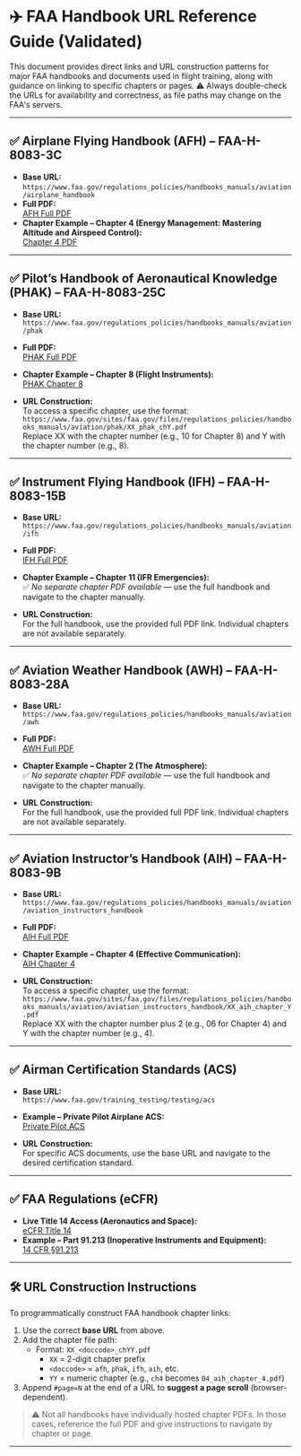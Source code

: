 
# ✈️ FAA Handbook URL Reference Guide (Validated)

This document provides direct links and URL construction patterns for major FAA handbooks and documents used in flight training, along with guidance on linking to specific chapters or pages. ⚠️ Always double-check the URLs for availability and correctness, as file paths may change on the FAA's servers.

---

## ✅ Airplane Flying Handbook (AFH) – FAA-H-8083-3C
- **Base URL:**  
  `https://www.faa.gov/regulations_policies/handbooks_manuals/aviation/airplane_handbook`
- **Full PDF:**  
  [AFH Full PDF](https://www.faa.gov/regulations_policies/handbooks_manuals/aviation/airplane_handbook/airplane_flying_handbook.pdf)
- **Chapter Example – Chapter 4 (Energy Management: Mastering Altitude and Airspeed Control):**  
  [Chapter 4 PDF](https://www.faa.gov/sites/faa.gov/files/regulations_policies/handbooks_manuals/aviation/airplane_handbook/05_afh_ch4.pdf)

---

## ✅ Pilot’s Handbook of Aeronautical Knowledge (PHAK) – FAA-H-8083-25C
- **Base URL:**  
  `https://www.faa.gov/regulations_policies/handbooks_manuals/aviation/phak`
- **Full PDF:**  
  [PHAK Full PDF](https://www.faa.gov/regulations_policies/handbooks_manuals/aviation/phak/pilot_handbook.pdf)
- **Chapter Example – Chapter 8 (Flight Instruments):**  
  [PHAK Chapter 8](https://www.faa.gov/sites/faa.gov/files/regulations_policies/handbooks_manuals/aviation/phak/10_phak_ch8.pdf)

- **URL Construction:**  
  To access a specific chapter, use the format:  
  `https://www.faa.gov/sites/faa.gov/files/regulations_policies/handbooks_manuals/aviation/phak/XX_phak_chY.pdf`  
  Replace XX with the chapter number (e.g., 10 for Chapter 8) and Y with the chapter number (e.g., 8).

---

## ✅ Instrument Flying Handbook (IFH) – FAA-H-8083-15B
- **Base URL:**  
  `https://www.faa.gov/regulations_policies/handbooks_manuals/aviation/ifh`
- **Full PDF:**  
  [IFH Full PDF](https://www.faa.gov/sites/faa.gov/files/regulations_policies/handbooks_manuals/aviation/ifh/instrument_flying_handbook.pdf)
- **Chapter Example – Chapter 11 (IFR Emergencies):**  
  ✅ *No separate chapter PDF available* — use the full handbook and navigate to the chapter manually.

- **URL Construction:**  
  For the full handbook, use the provided full PDF link. Individual chapters are not available separately.

---

## ✅ Aviation Weather Handbook (AWH) – FAA-H-8083-28A
- **Base URL:**  
  `https://www.faa.gov/regulations_policies/handbooks_manuals/aviation/awh`
- **Full PDF:**  
  [AWH Full PDF](https://www.faa.gov/sites/faa.gov/files/regulations_policies/handbooks_manuals/aviation/awh/FAA-H-8083-28A.pdf)
- **Chapter Example – Chapter 2 (The Atmosphere):**  
  ✅ *No separate chapter PDF available* — use the full handbook and navigate to the chapter manually.

- **URL Construction:**  
  For the full handbook, use the provided full PDF link. Individual chapters are not available separately.

---

## ✅ Aviation Instructor’s Handbook (AIH) – FAA-H-8083-9B
- **Base URL:**  
  `https://www.faa.gov/regulations_policies/handbooks_manuals/aviation/aviation_instructors_handbook`
- **Full PDF:**  
  [AIH Full PDF](https://www.faa.gov/sites/faa.gov/files/regulations_policies/handbooks_manuals/aviation/aviation_instructors_handbook/aviation_instructors_handbook.pdf)
- **Chapter Example – Chapter 4 (Effective Communication):**  
  [AIH Chapter 4](https://www.faa.gov/sites/faa.gov/files/regulations_policies/handbooks_manuals/aviation/aviation_instructors_handbook/06_aih_chapter_4.pdf)

- **URL Construction:**  
  To access a specific chapter, use the format:  
  `https://www.faa.gov/sites/faa.gov/files/regulations_policies/handbooks_manuals/aviation/aviation_instructors_handbook/XX_aih_chapter_Y.pdf`  
  Replace XX with the chapter number plus 2 (e.g., 06 for Chapter 4) and Y with the chapter number (e.g., 4).

---

## ✅ Airman Certification Standards (ACS)
- **Base URL:**  
  `https://www.faa.gov/training_testing/testing/acs`
- **Example – Private Pilot Airplane ACS:**  
  [Private Pilot ACS](https://www.faa.gov/sites/faa.gov/files/training_testing/testing/acs/private_airplane_acs.pdf)

- **URL Construction:**  
  For specific ACS documents, use the base URL and navigate to the desired certification standard.

---

## ✅ FAA Regulations (eCFR)
- **Live Title 14 Access (Aeronautics and Space):**  
  [eCFR Title 14](https://www.ecfr.gov/current/title-14)
- **Example – Part 91.213 (Inoperative Instruments and Equipment):**  
  [14 CFR §91.213](https://www.ecfr.gov/current/title-14/part-91/section-91.213)

---

## 🛠️ URL Construction Instructions

To programmatically construct FAA handbook chapter links:

1. Use the correct **base URL** from above.
2. Add the chapter file path:
   - Format: `XX_<doccode>_chYY.pdf`
     - `XX` = 2-digit chapter prefix
     - `<doccode>` = `afh`, `phak`, `ifh`, `aih`, etc.
     - `YY` = numeric chapter (e.g., `ch4` becomes `04_aih_chapter_4.pdf`)
3. Append `#page=N` at the end of a URL to **suggest a page scroll** (browser-dependent).

> ⚠️ Not all handbooks have individually hosted chapter PDFs. In those cases, reference the full PDF and give instructions to navigate by chapter or page.

---

